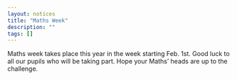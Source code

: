 ```yaml
---
layout: notices
title: "Maths Week"
description: ""
tags: []
---
```

Maths week takes place this year in the week starting Feb. 1st. Good luck to all our pupils who will be taking part. Hope your Maths’ heads are up to the challenge.
